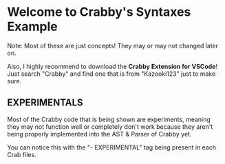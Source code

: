 # Welcome to Crabby's Syntaxes Example

Note: Most of these are just concepts! They may or may not changed later on.

Also, I highly recommend to download the **Crabby Extension for VSCode**!
Just search "Crabby" and find one that is from "Kazooki123" just to make sure.

## EXPERIMENTALS

Most of the Crabby code that is being shown are experiments, meaning they may not
function well or completely don't work because they aren't being properly implemented
into the AST & Parser of Crabby yet.

You can notice this with the "- EXPERIMENTAL" tag being present in each Crab files.
